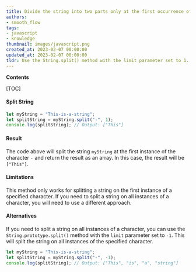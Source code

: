 ```yaml
---
title: Divide the string into two parts only at the first occurrence of the given character
authors:
- smooth_flow
tags:
- javascript
- knowledge
thumbnail: images/javascript.png
created_at: 2023-02-07 00:00:00
updated_at: 2023-02-07 00:00:00
tldr: Use the String.split() method with the limit parameter set to 1.
---
```


**Contents**

[TOC]

#### Split String

```javascript
let myString = "This-is-a-string";
let splitString = myString.split("-", 1);
console.log(splitString); // Output: ["This"]
```

#### Result
The code above will split the string `myString` at the first instance of the character `-` and return the result as an array. In this case, the result will be `["This"]`.

#### Limitations
This method only works for splitting a string on the first instance of a specified character. If you need to split a string on all instances of a character, you will need to use a different approach.

#### Alternatives
If you need to split a string on all instances of a character, you can use the `String.prototype.split()` method with the `limit` parameter set to `-1`. This will split the string on all instances of the specified character. 

```javascript
let myString = "This-is-a-string";
let splitString = myString.split("-", -1);
console.log(splitString); // Output: ["This", "is", "a", "string"]
```
